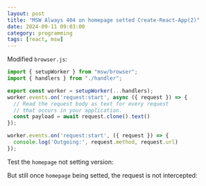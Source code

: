 ```yaml
---
layout: post
title: "MSW Always 404 on homepage setted Create-React-App(2)"
date: 2024-09-11 09:03:00
category: programming
tags: [react, msw]
---
```


Modified `browser.js`:  

```javascript
import { setupWorker } from "msw/browser";
import { handlers } from "./handler";

export const worker = setupWorker(...handlers);
worker.events.on('request:start', async ({ request }) => {
  // Read the request body as text for every request
  // that occurs in your application.
  const payload = await request.clone().text()
});

worker.events.on('request:start', ({ request }) => {
  console.log('Outgoing:', request.method, request.url)
});
```

Test the `homepage` not setting version:


But still once `homepage` being setted, the request is not intercepted:



[jekyll]: http://jekyllrb.com
[jekyll-gh]: https://github.com/jekyll/jekyll
[jekyll-help]: https://github.com/jekyll/jekyll-help

